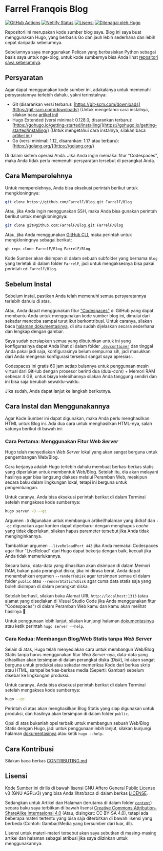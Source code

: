 # Farrel Franqois Blog

[![GitHub Actions](https://github.com/FarrelF/Blog/actions/workflows/build_and_deploy.yml/badge.svg)](https://github.com/FarrelF/Blog/actions/workflows/build_and_deploy.yml)
[![Netlify Status](https://api.netlify.com/api/v1/badges/edc59a5f-e63a-426c-ae65-cffe9153fa04/deploy-status)](https://app.netlify.com/sites/farrelf/deploys)
[![Lisensi](https://img.shields.io/github/license/FarrelF/Blog?label=Lisensi&style=flat-square)](LICENSE)
[![Ditenagai oleh Hugo](https://img.shields.io/badge/Hugo-ff4088?logo=hugo&style=flat-square&label=Ditenagai%20oleh)](https://gohugo.io)

Repositori ini merupakan kode sumber blog saya. Blog ini saya buat menggunakan Hugo, yang berbasis Go dan jauh lebih sederhana dan lebih cepat daripada sebelumnya.

Sebelumnya saya menggunakan Pelican yang berbasiskan Python sebagai basis saya untuk nge-blog, untuk kode sumbernya bisa Anda lihat [repositori saya sebelumnya](https://github.com/FarrelF/Blog-Old).

## Persyaratan

Agar dapat menggunakan kode sumber ini, adakalanya untuk memenuhi persyaratannya terlebih dahulu, yakni terinstalnya:

- Git (disarankan versi terbaru): [https://git-scm.com/downloads](https://git-scm.com/downloads) (Untuk mengetahui cara instalnya, silakan baca [artikel ini](https://farrel.franqois.id/cara-install-git))
- Hugo Extended (versi minimal: 0.128.0, disarankan terbaru): [https://gohugo.io/getting-started/installing/](https://gohugo.io/getting-started/installing/) (Untuk mengetahui cara instalnya, silakan baca [artikel ini](https://farrel.franqois.id/cara-install-hugo))
- Go (versi minimal: 1.12, disarankan: 1.17 atau terbaru): [https://golang.org/](https://golang.org/)

Di dalam sistem operasi Anda. Jika Anda ingin memakai fitur "Codespaces", maka Anda tidak perlu memenuhi persyaratan tersebut di perangkat Anda.

## Cara Memperolehnya

Untuk memperolehnya, Anda bisa eksekusi perintah berikut untuk mengkloningnya:

```bash
git clone https://github.com/FarrelF/Blog.git FarrelF/Blog
```

Atau, jika Anda ingin menggunakan SSH, maka Anda bisa gunakan perintah berikut untuk mengkloningnya:

```bash
git clone git@github.com:FarrelF/Blog.git FarrelF/Blog
```

Atau, jika Anda menggunakan [GitHub CLI](https://cli.github.com), maka perintah untuk mengkloningnya sebagai berikut:

```bash
gh repo clone FarrelF/Blog FarrelF/Blog
```

Kode Sumber akan disimpan di dalam sebuah subfolder yang bernama `Blog` yang terletak di dalam folder `FarrelF`, jadi untuk mengaksesnya bisa pakai perintah `cd FarrelF/Blog`.

## Sebelum Instal

Sebelum instal, pastikan Anda telah memenuhi semua persyaratannya terlebih dahulu di atas.

Atau, Anda dapat menggunakan fitur ["Codespaces"](https://github.com/features/codespaces) di GitHub yang dapat membantu Anda untuk menggunakan kode sumber blog ini, dimulai dari sekadar mencoba sampai turut ikut berkontribusi. Untuk caranya, silakan baca [halaman dokumentasinya](https://docs.github.com/en/codespaces/getting-started/quickstart), di situ sudah dijelaskan secara sederhana dan lengkap dengan gambar.

Saya sudah persiapkan semua yang dibutuhkan untuk ini yang konfigurasinya dapat Anda lihat di dalam folder [`.devcontainer`](.devcontainer) dan tinggal Anda pakai jadi saja, konfigurasinya belum sempurna sih, jadi masukkan dari Anda mengenai konfigurasi tersebut sangat saya apresiasi.

Codespaces ini gratis 60 jam setiap bulannya untuk penggunaan mesin virtual dari GitHub dengan prosesor berinti dua (_dual-core_) + Memori RAM sebesar 4 GB, untuk biaya kelebihannya silakan Anda tanggung sendiri dan ini bisa saja berubah sewaktu-waktu.

Jika sudah, Anda dapat lanjut ke langkah berikutnya.

## Cara Instal dan Menggunakannya

Agar Kode Sumber ini dapat digunakan, maka Anda perlu menghasilkan HTML untuk Blog ini. Ada dua cara untuk menghasilkan HTML-nya, salah satunya berikut di bawah ini:

### Cara Pertama: Menggunakan Fitur _Web Server_

Hugo telah menyediakan _Web Server_ lokal yang akan sangat berguna untuk pengembangan Web/Blog.

Cara kerjanya adalah Hugo terlebih dahulu membuat berkas-berkas statis yang diperlukan untuk membentuk Web/Blog. Setelah itu, dia akan melayani hasilnya agar bisa langsung diakses melalui Peramban Web, meskipun secara baku dalam lingkungan lokal, tetapi ini berguna untuk pengembangan.

Untuk caranya, Anda bisa eksekusi perintah berikut di dalam Terminal setelah mengakses kode sumbernya:

```bash
hugo server -D --gc
```

Argumen `-D` digunakan untuk membangun artikel/halaman yang didraf dan `--gc` digunakan agar konten dapat diperbarui dengan menghapus _cache_ yang tidak diperlukan, silakan hapus parameter tersebut jika Anda tidak menginginkannya.

Tambahkan argumen `--liveReloadPort 443` jika Anda memakai Codespaces agar fitur "LiveReload" dari Hugo dapat bekerja dengan baik, kecuali jika Anda tidak memerlukannya.

Secara baku, data-data yang dihasilkan akan disimpan di dalam Memori RAM, bukan pada perangkat diska, jika ini dirasa berat, Anda dapat menambahkan argumen `--renderToDisk` agar tersimpan semua di dalam folder `public` atau `--renderStaticToDisk` agar cuma data statis saja yang boleh disimpan di dalam perangkat diska.

Setelah berhasil, silakan buka Alamat URL `http://localhost:1313` (atau alamat yang disediakan di Visual Studio Code jika Anda menggunakan fitur "Codespaces") di dalam Peramban Web kamu dan kamu akan melihat hasilnya 🙂

Untuk penggunaan lebih lanjut, silakan kunjungi halaman [dokumentasinya](https://gohugo.io/commands/hugo_server/) atau ketik perintah `hugo server --help`.

### Cara Kedua: Membangun Blog/Web Statis tanpa _Web Server_

Selain di atas, Hugo telah menyediakan cara untuk membangun Web/Blog Statis tanpa harus menggunakan fitur _Web Server_-nya, data-data yang dihasilkan akan tersimpan di dalam perangkat diska (_Disk_), ini akan sangat berguna untuk produksi atau sekadar memeriksa Kode dari berkas skrip atau HTML, sampai berkas-berkas media (Seperti: Gambar) sebelum disebar ke lingkungan produksi.

Untuk caranya, Anda bisa eksekusi perintah berikut di dalam Terminal setelah mengakses kode sumbernya:

```bash
hugo --gc
```

Perintah di atas akan menghasilkan Blog Statis yang siap digunakan untuk produksi, dan hasilnya akan tersimpan di dalam folder `public`.

Opsi di atas bukanlah opsi terbaik untuk membangun sebuah Web/Blog Statis dengan Hugo, jadi untuk penggunaan lebih lanjut, silakan kunjungi halaman [dokumentasinya](https://gohugo.io/commands/hugo/) atau ketik `hugo --help`.

## Cara Kontribusi

Silakan baca berkas [CONTRIBUTING.md](CONTRIBUTING.md)

## Lisensi

Kode Sumber ini dirilis di bawah lisensi GNU Affero General Public License v3 (GNU AGPLv3) yang bisa Anda lihat/baca di dalam berkas [LICENSE](LICENSE).

Sedangkan untuk Artikel dan Halaman (terutama di dalam folder [`content`](content)) secara baku saya terbitkan di bawah lisensi [Creative Commons Attribution-ShareAlike Internasional 4.0](https://creativecommons.org/licenses/by-sa/4.0/) (Atau, disingkat: CC BY-SA 4.0), tetapi ada beberapa materi tertentu yang bisa saja diterbitkan di bawah lisensi yang berbeda (Contoh: Gambar/Media yang bersumber dari luar, dll).

Lisensi untuk materi-materi tersebut akan saya sebutkan di masing-masing artikel dan halaman sebagai atribusi jika saya diizinkan untuk menggunakannya.

